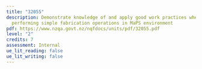 ```yaml
---
title: "32055"
description: Demonstrate knowledge of and apply good work practices when
  performing simple fabrication operations in MaPS environment
pdf: https://www.nzqa.govt.nz/nqfdocs/units/pdf/32055.pdf
level: "2"
credits: 7
assessment: Internal
ue_lit_reading: false
ue_lit_writing: false
---
```

